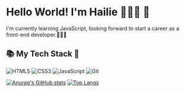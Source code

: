 <h1> Hello World! I'm Hailie 🙋🏻‍♀️ 👋 </h1>

I'm currently learning JavaScript, looking forward to start a career as a front-end developer.👩🏻‍💻

<!--
**ekim49/ekim49** is a ✨ _special_ ✨ repository because its `README.md` (this file) appears on your GitHub profile.

Here are some ideas to get you started:

- 🔭 I’m currently working on ...
- 🌱 I’m currently learning ...
- 👯 I’m looking to collaborate on ...
- 🤔 I’m looking for help with ...
- 💬 Ask me about ...
- 📫 How to reach me: ...
- 😄 Pronouns: ...
- ⚡ Fun fact: ...
-->
<h2>📚 My Tech Stack 🥞</h2
  
![HTML5](https://img.shields.io/badge/-HTML5-F05032?style=for-the-badge&logo=html5&logoColor=ffffff)
![CSS3](https://img.shields.io/badge/-CSS3-007ACC?style=for-the-badge&logo=css3)
![JavaScript](https://img.shields.io/badge/-JavaScript-%23F7DF1C?style=for-the-badge&logo=javascript&logoColor=000000&labelColor=%23F7DF1C&color=%23FFCE5A)
![Git](https://img.shields.io/badge/-Git-F05032?style=for-the-badge&logo=git&logoColor=ffffff)

[![Anurag's GitHub stats](https://github-readme-stats.vercel.app/api?username=ekim49)](https://github.com/ekim49/github-readme-stats)
[![Top Langs](https://github-readme-stats.vercel.app/api/top-langs/?username=ekim49)](https://github.com/ekim49/github-readme-stats)
